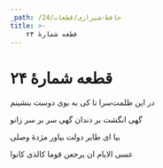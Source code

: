 ```yaml
---
_path: /حافظ-شیرازی/قطعات/24
title: >-
    قطعه شمارهٔ ۲۴
---
```

# قطعه شمارهٔ ۲۴

<div class="b" id="bn1"><div class="m1"><p>در این ظلمت‌سرا تا کی به بوی دوست بنشینم</p></div>
<div class="m2"><p>گهی انگشت بر دندان گهی سر بر سر زانو</p></div></div>
<div class="b" id="bn2"><div class="m1"><p>بیا ای طایر دولت بیاور مژدهٔ وصلی</p></div>
<div class="m2"><p>عسی الایام ان یرجعن قوما کالذی کانوا</p></div></div>
